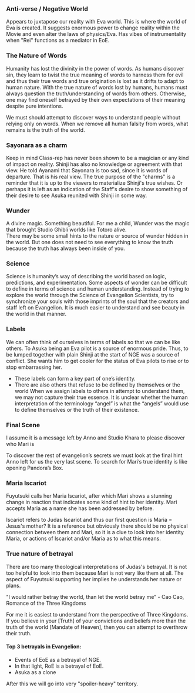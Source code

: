 
### Anti-verse / Negative World
Appears to juxtapose our reality with Eva world.  This is where the world of Eva is created.  It suggests 
enormous power to change reality within the Movie and even alter the laws of physics/Eva.  Has vibes 
of instrumentality when "Rei" functions as a mediator in EoE.


### The Nature of Words
Humanity has lost the divinity in the power of words.  As humans discover sin, they learn to twist the 
true meaning of words to harness them for evil and thus their true words and true origination is lost 
as it drifts to adapt to human nature.  With the true nature of words lost by humans, humans must
always question the truth/understanding of words from others.  Otherwise, one may find oneself betrayed 
by their own expectations of their meaning despite pure intentions.

We must should attempt to discover ways to understand people without relying only on words.  When we remove all
human falsity from words, what remains is the truth of the world.


### Sayonara as a charm
Keep in mind Class-rep has never been shown to be a magician or any kind of impact on reality.  Shinji
has also no knowledge or agreement with that view.  He told Ayanami that Sayonara is too sad, since it
is words of departure.  That is his real view.  The true purpose of the "charms" is a reminder that it
is up to the viewers to materialize Shinji's true wishes.  Or perhaps it is left as an indication of 
the Staff's desire to show something of their desire to see Asuka reunited with Shinji in some way.

### Wunder
A divine magic.  Something beautiful.  For me a child, Wunder was the magic that brought Studio Ghibli 
worlds like Totoro alive.  
There may be some small hints to the nature or source of wunder hidden in the world.  But one does not 
need to see everything to know the truth because the truth has always been inside of you.


### Science
Science is humanity’s way of describing the world based on logic, predictions, and experimentation. 
 Some aspects of wonder can be difficult to define in terms of science and human understanding.  Instead 
of trying to explore the world through the Science of Evangelion Scientists, try to synchronize your 
souls with those imprints of the soul that the creators and staff left on Evangelion.  It is much easier 
to understand and see beauty in the world in that manner.


### Labels
We can often think of ourselves in terms of labels so that we can be like others.  To Asuka being an 
Eva pilot is a source of enormous pride.  Thus, to be lumped together with plain Shinji at the start 
of NGE was a source of conflict.  She wants him to get cooler for the status of Eva pilots to rise or 
to stop embarrassing her.
- These labels can form a key part of one’s identity.  
- There are also others that refuse to be defined by themselves or the world
When we assign labels to others in attempt to understand them, we may not capture their true essence. 
 It is unclear whether the human interpretation of the terminology “angel” is what the “angels” would 
use to define themselves or the truth of their existence.

### Final Scene
I assume it is a message left by Anno and Studio Khara to please discover who Mari is

To discover the rest of evangelion’s secrets we must look at the final hint Anno left for us the very 
last scene.  To search for Mari’s true identity is like opening Pandora’s Box. 

### Maria Iscariot
 Fuyutsuki calls her Maria Iscariot, after which Mari shows a stunning change in reaction that indicates
 some kind of hint to her identity.  Mari accepts Maria as a name she has been addressed by before.
 
 Iscariot refers to Judas Iscariot and thus our first question is Maria = Jesus's mother?
It is a reference but obviously there should be no physical connection between them and Mari, so
 it is a clue to look into her identity Maria, or actions of Iscariot and/or Maria as to what this means.
 
### True nature of betrayal
There are too many theological interpretations of Judas's betrayal.  It is not too helpful to look into them
because Mari is not very like them at all.  The aspect of Fuyutsuki supporting her implies he understands 
her nature or plans.

"I would rather betray the world, than let the world betray me"
        - Cao Cao, Romance of the Three Kingdoms

For me it is easiest to understand from the perspective of Three Kingdoms.  If you believe in your [Truth]
of your convictions and beliefs more than the truth of the world [Mandate of Heaven], then you can attempt 
to overthrow their truth.

#### Top 3 betrayals in Evangelion:
 * Events of EoE as a betrayal of NGE.
 * In that light, RoE is a betrayal of EoE.
 * Asuka as a clone
 
After this we will go into very "spoiler-heavy" territory. 
